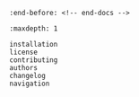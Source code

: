<!-- markdownlint-disable MD041 -->

```{include} ../README.md
:end-before: <!-- end-docs -->
```

```{toctree}
:maxdepth: 1

installation
license
contributing
authors
changelog
navigation
```
